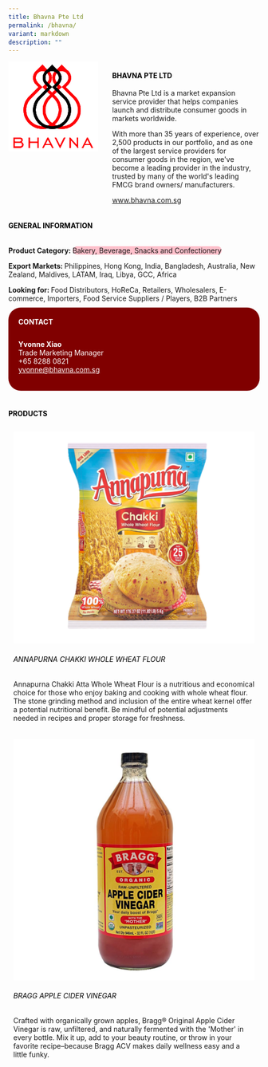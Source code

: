 ```yaml
---
title: Bhavna Pte Ltd
permalink: /bhavna/
variant: markdown
description: ""
---
```

<div class="flex-paragraph">
	<div style="display: flex; flex-wrap: wrap;" class="flex-container">
		<div style="flex: 1 1 40%; display: block;" class="card sgds">
			<img src="/images/Bhavna/bhavna_logo.png">
		</div>
		<div style="flex: 1 1 58%; display: block; margin-left: 3px" class="card-sgds">
			<h4 style="text-transform: uppercase; color: black;"><b>Bhavna Pte Ltd</b></h4>
			<p>Bhavna Pte Ltd is a market expansion service provider that helps companies launch and distribute consumer goods in markets worldwide.</p>
			<p>With more than 35 years of experience, over 2,500 products in our portfolio, and as one of the largest service providers for consumer goods in the region, we've become a leading provider in the industry, trusted by many of the world's leading FMCG brand owners/ manufacturers.</p>
			<p><a target="_blank" href="https://www.bhavna.com.sg">www.bhavna.com.sg</a></p>
		</div>
	</div>
</div>

<h4 style="text-transform: uppercase; color: black;">
	<b>General Information</b>
</h4>
<div style="display: flex; flex-wrap: wrap;" class="flex-container">
	<div style="flex: 1 1 65%; display: block; align-self: stretch" class="card sgds">
		<div class="flex-paragraph">
			<p>
				<b>Product Category: </b>
				<span style="background-color: pink; border-radius: 10px;">Bakery, Beverage, Snacks and Confectionery</span>
			</p>
			<p>
				<b>Export Markets: </b>Philippines, Hong Kong, India, Bangladesh, Australia, New Zealand, Maldives, LATAM, Iraq, Libya, GCC, Africa
			</p>
			<p style="margin-bottom: 10px;">
				<b>Looking for: </b>Food Distributors, HoReCa, Retailers, Wholesalers, E-commerce, Importers, Food Service Suppliers / Players, B2B Partners
			</p>
		</div>
	</div>
	<div style="flex: 1 1 35%; padding: 10px; display: block; background-color: maroon; border-radius: 25px; align-self: center;" class="card sgds">
		<h4 style="color: white; margin-top: 10px; margin-left: 10px;">CONTACT</h4>
		<div class="flex-paragraph">
			<p style="padding: 10px; color: white;">
				<b>Yvonne Xiao</b>
				<br>Trade Marketing Manager<br>+65 8288 0821<br>
				<a style="color: white;" href="mailto:yvonne@bhavna.com.sg">yvonne@bhavna.com.sg</a>
			</p>
		</div>
	</div>
</div>
<br>
<h4 style="text-transform: uppercase; color: black;">
	<b>Products</b>
</h4>
<div style="display: flex; flex-wrap: wrap;">
	<div style="flex: 1 1 47%; margin: 10px; display: block;" class="card sgds">
		<div style="display: block;" class="flex-image">
			<img src="/images/Bhavna/bhavna_product_01.jpg">
		</div>
		<div class="flex-paragraph">
			<h6 style="text-transform: uppercase; color: black;">Annapurna Chakki Whole Wheat Flour</h6>
			<p>Annapurna Chakki Atta Whole Wheat Flour is a nutritious and economical choice for those who enjoy baking and cooking with whole wheat flour. The stone grinding method and inclusion of the entire wheat kernel offer a potential nutritional benefit. Be mindful of potential adjustments needed in recipes and proper storage for freshness.</p>
		</div>
	</div>
	<div style="flex: 1 1 47%; margin: 10px; display: block;" class="card sgds">
		<div style="display: block;" class="flex-image">
			<img src="/images/Bhavna/bhavna_product_02.jpg">
		</div>
		<div class="flex-paragraph">
			<h6 style="text-transform: uppercase; color: black;">Bragg Apple Cider Vinegar</h6>
			<p>Crafted with organically grown apples, Bragg® Original Apple Cider Vinegar is raw, unfiltered, and naturally fermented with the 'Mother' in every bottle. Mix it up, add to your beauty routine, or throw in your favorite recipe–because Bragg ACV makes daily wellness easy and a little funky.</p>
		</div>
	</div>
</div>